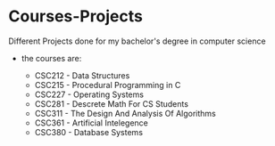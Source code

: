 # Courses-Projects
Different Projects done for my bachelor's degree in computer science

* the courses are: 
  
  * CSC212 - Data Structures 
  * CSC215 - Procedural Programming in C 
  * CSC227 - Operating Systems 
  * CSC281 - Descrete Math For CS Students 
  * CSC311 - The Design And Analysis Of Algorithms 
  * CSC361 - Artificial Intelegence 
  * CSC380 - Database Systems 
